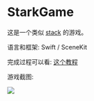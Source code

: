 # StarkGame

这是一个类似 [stack](https://itunes.apple.com/us/app/stack/id1080487957?mt=8) 的游戏。

语言和框架: Swift / SceneKit 

完成过程可以看: [这个教程](https://www.raywenderlich.com/154915/make-game-like-stack)

游戏截图:

![](http://ww2.sinaimg.cn/large/006tNbRwgy1ffm5g34jmbj30yi1pch9o.jpg)

